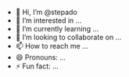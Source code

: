 - 👋 Hi, I’m @stepado
- 👀 I’m interested in ...
- 🌱 I’m currently learning ...
- 💞️ I’m looking to collaborate on ...
- 📫 How to reach me ...
- 😄 Pronouns: ...
- ⚡ Fun fact: ...

<!---
stepado/stepado is a ✨ special ✨ repository because its `README.md` (this file) appears on your GitHub profile.
You can click the Preview link to take a look at your changes.
--->
